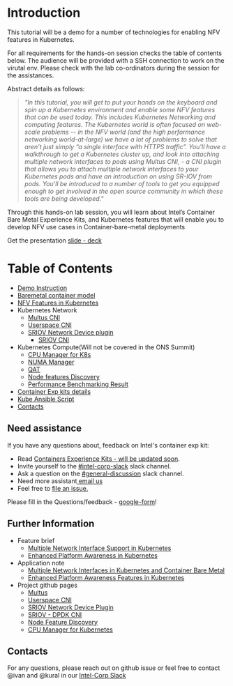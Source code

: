# Introduction

This tutorial will be a demo for a number of technologies for enabling NFV features in Kubernetes. 

For all requirements for the hands-on session checks the table of contents below. The audience will be provided with a SSH connection to work on the virutal env. Please check with the lab co-ordinators during the session for the assistances.

Abstract details as follows:

> _*"In this tutorial, you will get to put your hands on the keyboard and spin up a Kubernetes environment and enable some NFV features that can be used today. This includes Kubernetes Networking and computing features.
The Kubernetes world is often focused on web-scale problems -- in the NFV world (and the high performance networking world-at-large) we have a lot of problems to solve that aren’t just simply “a single interface with HTTPS traffic”. You'll have a walkthrough to get a Kubernetes cluster up, and look into attaching multiple network interfaces to pods using Multus CNI, - a CNI plugin that allows you to attach multiple network interfaces to your Kubernetes pods and have an introduction on using SR-IOV from pods. You'll be introduced to a number of tools to get you equipped enough to get involved in the open source community in which these tools are being developed."*_

Through this hands-on lab session,  you will learn about Intel’s Container Bare Metal Experience Kits, and Kubernetes features that will enable you to develop NFV use cases in Container-bare-metal deployments

Get the presentation [slide - deck](https://www.slideshare.net/KuralamudhanRamakris/enabling-nfv-features-in-kubernetes-83923352)


Table of Contents
=================

   * [Demo Instruction](https://github.com/intel/container-experience-kits-demo-area/tree/master/workspace#demo-instruction)
   * [Baremetal container model](https://github.com/intel/container-experience-kits-demo-area/blob/master/docs/nfv-features-in-k8s/README.md#baremetal-container-model)
   * [NFV Features in Kubernetes](https://github.com/intel/container-experience-kits-demo-area/blob/master/docs/nfv-features-in-k8s/README.md#introduction)
   * Kubernetes Network
      * [Multus CNI](https://github.com/intel/container-experience-kits-demo-area/blob/master/docs/nfv-features-in-k8s/README.md#multus-cni)
      * [Userspace CNI](https://github.com/intel/userspace-cni-network-plugin/#userspace-cni-plugin)
      * [SRIOV Network Device plugin](https://github.com/intel/sriov-network-device-plugin#sriov-network-device-plugin-for-kubernetes)
        * [SRIOV CNI](https://github.com/intel/container-experience-kits-demo-area/blob/master/docs/nfv-features-in-k8s/README.md#sriov-cni)
   * Kubernetes Compute(Will not be covered in the ONS Summit)
      * [CPU Manager for K8s](https://github.com/intel/container-experience-kits-demo-area/blob/master/docs/nfv-features-in-k8s/README.md#cmk)
      * [NUMA Manager](https://github.com/kubernetes/community/pull/1680)
      * [QAT](https://github.com/intel/intel-device-plugins-for-kubernetes/blob/master/cmd/qat_plugin/README.md#build-and-test-intel-quickassist-technology-qat-device-plugin-for-kubernetes)
      * [Node features Discovery](https://github.com/intel/container-experience-kits-demo-area/blob/master/docs/nfv-features-in-k8s/README.md#node-feature-discovery)
      * [Performance Benchmarking Result](https://github.com/intel/container-experience-kits-demo-area/blob/master/docs/nfv-features-in-k8s/README.md#performance-figures)
   * [Container Exp kits details](https://github.com/intel/container-experience-kits-demo-area/blob/master/docs/exp-kits/README.md#introduction)
   * [Kube Ansible Script](https://github.com/intel/container-experience-kits-demo-area/blob/master/software/README.md#introduction)
   * [Contacts](#contacts)

## <a name="help"></a>Need assistance

If you have any questions about, feedback on Intel's container exp kit:

- Read [Containers Experience Kits - will be updated soon](https://networkbuilders.intel.com/network-technologies/container-experience-kits).
- Invite yourself to the <a href="https://intel-corp.herokuapp.com/" target="_blank"> #intel-corp-slack</a> slack channel.
- Ask a question on the <a href="https://intel-corp-team.slack.com/messages/C4C5RSEER"> #general-discussion</a> slack channel.
- Need more assistant<a href="mailto:kuralamudhan.ramakrishnan@intel.com"> email us</a>
- Feel free to <a href="https://github.com/intel/container-experience-kits-demo-area/issues/new">file an issue.</a>

Please fill in the Questions/feedback -  [google-form](https://goo.gl/forms/iMAvaq8wDY33azlh1)!

## Further Information

* Feature brief
    * [Multiple Network Interface Support in Kubernetes ](https://builders.intel.com/docs/networkbuilders/multiple-network-interfaces-support-in-kubernetes-feature-brief.pdf)
    * [Enhanced Platform Awareness in Kubernetes](https://builders.intel.com/docs/networkbuilders/enhanced-platform-awareness-feature-brief.pdf)
* Application note
    * [Multiple Network Interfaces in Kubernetes and Container Bare Metal ](https://builders.intel.com/docs/networkbuilders/multiple-network-interfaces-in-kubernetes-application-note.pdf)
    * [Enhanced Platform Awareness Features in Kubernetes ](https://builders.intel.com/docs/networkbuilders/enhanced-platform-awareness-in-kubernetes-application-note.pdf)
* Project github pages
    * [Multus](https://github.com/Intel-Corp/multus-cni)
    * [Userspace CNI](https://github.com/intel/userspace-cni-network-plugin/)
    * [SRIOV Network Device Plugin](https://github.com/intel/sriov-network-device-plugin)
    * [SRIOV - DPDK CNI](https://github.com/intel/sriov-cni)
    * [Node Feature Discovery](https://github.com/kubernetes-incubator/node-feature-discovery)
    * [CPU Manager for Kubernetes](https://github.com/Intel-Corp/CPU-Manager-for-Kubernetes)

## Contacts
For any questions, please reach out on github issue or feel free to contact @ivan and @kural in our [Intel-Corp Slack](https://intel-corp.herokuapp.com/)


